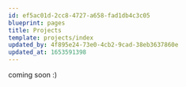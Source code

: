 ```yaml
---
id: ef5ac01d-2cc8-4727-a658-fad1db4c3c05
blueprint: pages
title: Projects
template: projects/index
updated_by: 4f895e24-73e0-4cb2-9cad-38eb3637860e
updated_at: 1653591398
---
```

coming soon :)